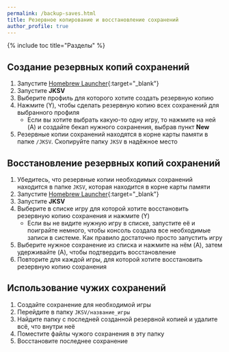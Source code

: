```yaml
---
permalink: /backup-saves.html
title: Резервное копирование и восстановление сохранений
author_profile: true
---
```

{% include toc title="Разделы" %}

## Создание резервных копий сохранений 

1. Запустите [Homebrew Launcher](hbl){:target="_blank"}
1. Запустите **JKSV**
1. Выберите профиль для которого хотите создать резервную копию
1. Нажмите (Y), чтобы сделать резервную копию всех сохранений для выбранного профиля 
	* Если вы хотите выбрать какую-то одну игру, то нажмите на ней (A) и создайте бекап нужного сохранения, выбрав пункт **New**
1. Резервные копии сохранений находятся в корне карты памяти в папке `/JKSV`. Скопируйте папку `JKSV` в надёжное место

## Восстановление резервных копий сохранений 

1. Убедитесь, что резервные копии необходимых сохранений находится в папке `JKSV`, которая находится в корне карты памяти 
1. Запустите [Homebrew Launcher](hbl){:target="_blank"}
1. Запустите **JKSV**
1. Выберите в списке игру для которой хотите восстановить резервную копию сохранения и нажмите (Y)
	* Если вы не видите нужную игру в списке, запустите её и поиграйте немного, чтобы консоль создала все необходимые записи в системе. Как правило достаточно просто запустить игру
1. Выберите нужное сохранение из списка и нажмите на нём (A), затем удерживайте (A), чтобы подтвердить восстановление
1. Повторите для каждой игры, для которой хотите восстановить резервную копию сохранения

## Использование чужих сохранений 

1. Создайте сохранение для необходимой игры 
1. Перейдите в папку `JKSV/название_игры`
1. Найдите папку с последней созданной резервной копией и удалите всё, что внутри неё
1. Поместите файлы чужого сохранения в эту папку
1. Восстановите последнее сохранение